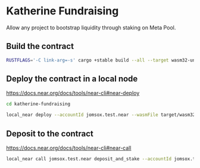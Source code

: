 # Katherine Fundraising

Allow any project to bootstrap liquidity through staking on Meta Pool.

## Build the contract

```sh
RUSTFLAGS='-C link-arg=-s' cargo +stable build --all --target wasm32-unknown-unknown --release
```

## Deploy the contract in a local node

https://docs.near.org/docs/tools/near-cli#near-deploy

```sh
cd katherine-fundraising

local_near deploy --accountId jomsox.test.near --wasmFile target/wasm32-unknown-unknown/release/katherine_fundraising.wasm --initFunction new --initArgs '{"owner_id": "jomsox.test.near", "staking_goal": 10000}'
```

## Deposit to the contract

https://docs.near.org/docs/tools/near-cli#near-call

```sh
local_near call jomsox.test.near deposit_and_stake --accountId jomsox.test.near --deposit 2
```